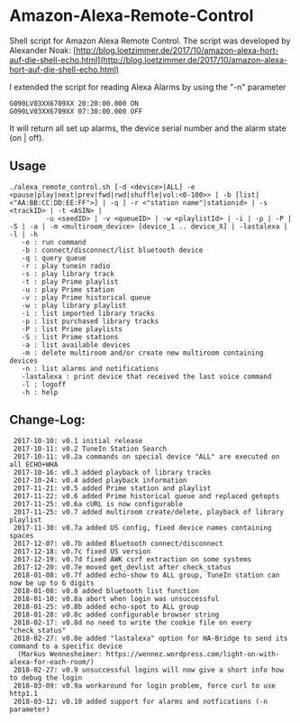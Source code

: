 # Amazon-Alexa-Remote-Control
Shell script for Amazon Alexa Remote Control. The script was developed by Alexander Noak:
[http://blog.loetzimmer.de/2017/10/amazon-alexa-hort-auf-die-shell-echo.html](http://blog.loetzimmer.de/2017/10/amazon-alexa-hort-auf-die-shell-echo.html)

I extended the script for reading Alexa Alarms by using the "-n" parameter

	G090LV03XX6709XX 20:20:00.000 ON
	G090LV03XX6709XX 07:30:00.000 OFF

It will return all set up alarms, the device serial number and the alarm state (on | off).

## Usage
	./alexa_remote_control.sh [-d <device>|ALL] -e <pause|play|next|prev|fwd|rwd|shuffle|vol:<0-100>> | -b [list|<"AA:BB:CC:DD:EE:FF">] | -q | -r <"station name"|stationid> | -s <trackID> | -t <ASIN> |
			 -u <seedID> | -v <queueID> | -w <playlistId> | -i | -p | -P | -S | -a | -m <multiroom_device> [device_1 .. device_X] | -lastalexa | -l | -h
	   -e : run command
	   -b : connect/disconnect/list bluetooth device
	   -q : query queue
	   -r : play tunein radio
	   -s : play library track
	   -t : play Prime playlist
	   -u : play Prime station
	   -v : play Prime historical queue
	   -w : play library playlist
	   -i : list imported library tracks
	   -p : list purchased library tracks
	   -P : list Prime playlists
	   -S : list Prime stations
	   -a : list available devices
	   -m : delete multiroom and/or create new multiroom containing devices
	   -n : list alarms and notifications
	   -lastalexa : print device that received the last voice command
	   -l : logoff
	   -h : help


## Change-Log:
	 2017-10-10: v0.1 initial release
	 2017-10-11: v0.2 TuneIn Station Search
	 2017-10-11: v0.2a commands on special device "ALL" are executed on all ECHO+WHA
	 2017-10-16: v0.3 added playback of library tracks
	 2017-10-24: v0.4 added playback information
	 2017-11-21: v0.5 added Prime station and playlist
	 2017-11-22: v0.6 added Prime historical queue and replaced getopts
	 2017-11-25: v0.6a cURL is now configurable
	 2017-11-25: v0.7 added multiroom create/delete, playback of library playlist
	 2017-11-30: v0.7a added US config, fixed device names containing spaces
	 2017-12-07: v0.7b added Bluetooth connect/disconnect
	 2017-12-18: v0.7c fixed US version
	 2017-12-19: v0.7d fixed AWK csrf extraction on some systems
	 2017-12-20: v0.7e moved get_devlist after check_status
	 2018-01-08: v0.7f added echo-show to ALL group, TuneIn station can now be up to 6 digits
	 2018-01-08: v0.8 added bluetooth list function
	 2018-01-10: v0.8a abort when login was unsuccessful
	 2018-01-25: v0.8b added echo-spot to ALL group
	 2018-01-28: v0.8c added configurable browser string
	 2018-02-17: v0.8d no need to write the cookie file on every "check_status"
	 2018-02-27: v0.8e added "lastalexa" option for HA-Bridge to send its command to a specific device
	  (Markus Wennesheimer: https://wennez.wordpress.com/light-on-with-alexa-for-each-room/)
	 2018-02-27: v0.9 unsuccessful logins will now give a short info how to debug the login
	 2018-03-09: v0.9a workaround for login problem, force curl to use http1.1
	 2018-03-12: v0.10 added support for alarms and notfications (-n parameter)

